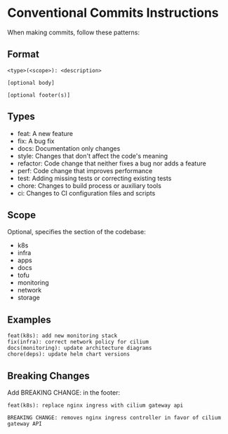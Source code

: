 # Conventional Commits Instructions

When making commits, follow these patterns:

## Format

```
<type>(<scope>): <description>

[optional body]

[optional footer(s)]
```

## Types

- feat: A new feature
- fix: A bug fix
- docs: Documentation only changes
- style: Changes that don't affect the code's meaning
- refactor: Code change that neither fixes a bug nor adds a feature
- perf: Code change that improves performance
- test: Adding missing tests or correcting existing tests
- chore: Changes to build process or auxiliary tools
- ci: Changes to CI configuration files and scripts

## Scope

Optional, specifies the section of the codebase:

- k8s
- infra
- apps
- docs
- tofu
- monitoring
- network
- storage

## Examples

```
feat(k8s): add new monitoring stack
fix(infra): correct network policy for cilium
docs(monitoring): update architecture diagrams
chore(deps): update helm chart versions
```

## Breaking Changes

Add BREAKING CHANGE: in the footer:

```
feat(k8s): replace nginx ingress with cilium gateway api

BREAKING CHANGE: removes nginx ingress controller in favor of cilium gateway API
```
